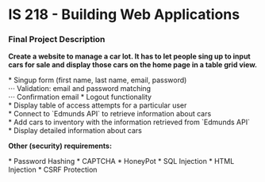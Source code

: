 # IS 218 - Building Web Applications

<h3>Final Project Description</h3>
<p><b>
  Create a website to manage a car lot. It has to let people sing up to input cars
  for sale and display those cars on the home page in a table grid view.
</b></p>
* Singup form (first name, last name, email, password) <br />
⋅⋅⋅ Validation: email and password matching<br />
⋅⋅⋅ Confirmation email
* Logout functionality <br />
* Display table of access attempts for a particular user <br />
* Connect to `Edmunds API` to retrieve information about cars <br />
* Add cars to inventory with the information retrieved from `Edmunds API` <br />
* Display detailed information about cars <br />

<p><b>Other (security) requirements:</b></p>
* Password Hashing
* CAPTCHA
* HoneyPot
* SQL Injection
* HTML Injection
* CSRF Protection
